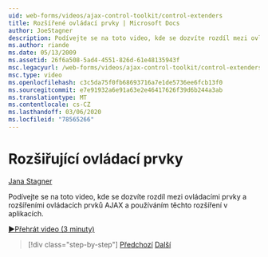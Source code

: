 ```yaml
---
uid: web-forms/videos/ajax-control-toolkit/control-extenders
title: Rozšířené ovládací prvky | Microsoft Docs
author: JoeStagner
description: Podívejte se na toto video, kde se dozvíte rozdíl mezi ovládacími prvky a rozšířeními ovládacích prvků AJAX a používáním těchto rozšíření v aplikacích.
ms.author: riande
ms.date: 05/13/2009
ms.assetid: 26f6a508-5ad4-4551-826d-61e48135943f
msc.legacyurl: /web-forms/videos/ajax-control-toolkit/control-extenders
msc.type: video
ms.openlocfilehash: c3c5da75f0fb68693716a7e1de5736ee6fcb13f0
ms.sourcegitcommit: e7e91932a6e91a63e2e46417626f39d6b244a3ab
ms.translationtype: MT
ms.contentlocale: cs-CZ
ms.lasthandoff: 03/06/2020
ms.locfileid: "78565266"
---
```

# <a name="control-extenders"></a>Rozšiřující ovládací prvky

[Jana Stagner](https://github.com/JoeStagner)

Podívejte se na toto video, kde se dozvíte rozdíl mezi ovládacími prvky a rozšířeními ovládacích prvků AJAX a používáním těchto rozšíření v aplikacích.

[&#9654;Přehrát video (3 minuty)](https://channel9.msdn.com/Blogs/ASP-NET-Site-Videos/control-extenders)

> [!div class="step-by-step"]
> [Předchozí](utilize-the-ajax-rating-control-in-the-aspnet-toolkit.md)
> [Další](color-picker.md)
